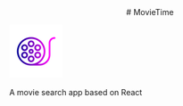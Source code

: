 <center> # MovieTime </center>

![Alt text](/src/assets/movie.png)

A movie search app based on React
